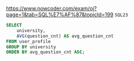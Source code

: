 https://www.nowcoder.com/exam/oj?page=1&tab=SQL%E7%AF%87&topicId=199
`SQL23`

```SQL
SELECT 
    university,
    AVG(question_cnt) AS avg_question_cnt
FROM user_profile
GROUP BY university
ORDER BY avg_question_cnt ASC;
```
